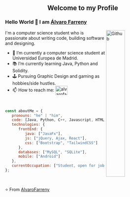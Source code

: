 <p align="center">
 <h2 align="center">Welcome to my Profile</h2>
</p>

### Hello World 👋 I am [Álvaro Farreny](https://github.com/AlvaroFarreny)

<img width="35%" align="right" alt="Github" src="https://github.com/snipe/animated-gifs/blob/master/Approved/FistBumpHero6.gif" />

I'm a computer science student who is passionate about writing code, building software and designing.

- 🔭 I’m currently a computer science student at Universidad Europea de Madrid.
- 📚 I’m currently learning Java, Python and Solidity.
- 🕹️ Pursuing Graphic Design and gaming as hobbies/side hustles.
- 📫 How to reach me: 
<a href="https://www.linkedin.com/in/alvarofarrenyboixader/" target="blank"><img align="center" src="https://raw.githubusercontent.com/rahuldkjain/github-profile-readme-generator/master/src/images/icons/Social/linked-in-alt.svg" alt="alvarofarreny" height="30" width="40" /></a>

<br>

~~~ javascript
const aboutMe = {
   pronouns: "he" | "him",
   code: [Java, Python, C++, Javascript, HTML, CSS, PHP, SQL],
   technologies: {
      frontEnd: {
         java: ["JavaFx"],
         js: ["jQuery, Ajax, React"],
         css: ["Bootstrap", "TailwindCSS"]
      },
      databases: ["MySQL", "SQLite"],
      mobile: ["Android"]
   },
   currentOccupation: ["Student, open for job opportunities"]
};
~~~

</br>

⭐️ From [AlvaroFarreny](https://github.com/AlvaroFarreny/AlvaroFarreny) 
